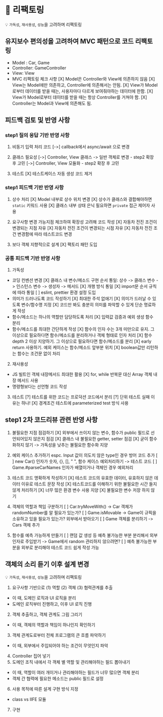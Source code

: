 # 🔧 리팩토링

💡 `가독성`, `재사용성`, `성능`을 고려하며 리팩토링

## 유지보수 편의성을 고려하여 MVC 패턴으로 코드 리팩토링

- Model : Car, Game
- Controller: GameController
- View: View
- MVC 리팩토링 체크 사항
  [X] Model은 Controller와 View에 의존하지 않음
  [X] View는 Model에만 의존하고, Controller에 의존해서는 안됨.
  [X] View가 Model로부터 데이터를 받을 때는, 사용자마다 다르게 보여줘야하는 데이터에 한함.
  [X] View가 Model로부터 데이터를 받을 때는 항상 Controller를 거쳐야 함.
  [X] Controller는 Model과 View에 의존해도 됨.

## 피드백 검토 및 반영 사항

### step1 질의 응답 기반 반영 사항

1. 비동기 입력 처리 코드
   [->] callback에서 async/await 으로 변경

2. 클래스 필요성
   [->] Controller, View 클래스 -> 일반 객체로 변경 - step2 확장 후 고민
   [->] Controller, View 모듈화 - step2 확장 후 고민

3. 테스트
   [X] 테스트케이스 자동 생성 코드 제거

### step1 피드백 기반 반영 사항

1. 상수 처리
   [X] Model 내부로 상수 위치 변경
   [X] 상수가 클래스와 결합해야하면 `static` 키워드 사용
   [X] 클래스 내부 상태 은닉 필요하면 `private` 접근 제어자 사용

2. 요구사항 변경 가능지점 체크하여 확장성 고려해 코드 작성
   [X] 자동차 전진 조건이 변경되는 지점 자유
   [X] 자동차 전진 조건이 변경되는 시점 자유
   [X] 자동차 전진 조건 변경함에 따라 테스트코드 변경

3. 보다 객체 지향적으로 설계
   [X] 팩토리 패턴 도입

### 공통 피드백 기반 반영 사항

1.  가독성

- 코딩 컨벤션 변경
  [X] 클래스 내 변수/메소드 구현 순서 통일: 상수 -> 클래스 변수 -> 인스턴스 변수 -> 생성자 -> 메서드
  [X] 개행 방식 통일
  [X] import문 순서 규칙에 따라 통일
  [ ] eslint, prettier 환경 설정 도입
- 의미가 드러나도록 코드 작성하기
  [X] 최대한 주석 없애기
  [X] 의미가 드러날 수 있도록 변수/함수명 지정
  [X] 코드만 봐도 충분히 의미를 파악할 수 있게 단순 명료하게 작성
- 함수/메소드는 하나의 역할만 담당하도록 처리
  [X] 입력값 검증과 예외 생성 함수 분리
- 함수/메소드를 최대한 간단하게 작성
  [X] 함수의 인자 수는 3개 미만으로 유지. 그 이상으로 필요하다면 함수/메소드를 분리하거나 객체 형태로 인자 처리
  [X] 함수 depth 2 이상 지양하기. 그 이상으로 필요하다면 함수/메소드를 분리
  [X] early return 사용하기. 예외 케이스는 함수/메소드 앞부분 위치
  [X] boolean값만 리턴하는 함수는 조건문 없이 처리

2.  재사용성

- JS 빌트인 객체 내장메서드 최대한 활용
  [X] for, while 반복문 대신 Array 객체 내장 메서드 사용
- 명령형보다는 선언형 코드 작성

3.  테스트
    [?] 테스트를 위한 코드는 프로덕션 코드에서 분리
    [?] 단위 테스트 실패 이유는 하나!
    [X] 경계조건 테스트에 parameterized test 방식 사용

## step1 2차 코드리뷰 관련 반영 사항

1. 불필요한 지점 점검하기
   [X] 외부에서 쓰이지 않는 변수, 함수가 public 필드로 선언되어있지 않은지 점검
   [X] 클래스 내 불필요한 getter, setter 점검
   [X] 굳이 함수화하지 않기 -> 가독성을 낮추는 불필요한 함수화 지양

2. 예외 케이스 추가하기
   espc. Input 값이 의도치 않은 type인 경우 방어 코드 추가
   [ ] new Car() 인자가 숫자, {}, [], " ", 함수 케이스 예외처리하기 -> 테스트 코드
   [ ] Game.#parseCarNames 인자가 배열이거나 객체인 경우 예외처리

3. 테스트 코드 명확하게 작성하기
   [X] 테스트 코드의 유효한 데이터, 유효하지 않은 데이터 이유로 테스트 문장 작성
   [X] 테스트코드를 이해하기 위한 불필요한 시간 들지 않게 처리하기
   [X] 너무 많은 환경 변수 사용 지양
   [X] 불필요한 변수 저장 하지 않기

4. 객체의 역할과 책임 구분하기
   [ ] Car.tryMoveWith() -> Car 객체가 randomNumber를 알 필요가 있는가?
   [ ] Game.isMovable -> Game이 규픽을 소유하고 있을 필요가 있는가? 외부에서 받아오기
   [ ] Game 객체를 분리하기 -> Cars 객체 추가

5. 함수를 예측 가능하게 만들기
   [ ] 랜덤 값 생성 등 예측 불가능한 부분 분리해서 외부 인자로 주입받기 -> Game에서 random 관리하지 않으려면?
   [ ] 예측 불가능한 부분을 외부로 분리해야 테스트 코드 쉽게 작성 가능

## 객체의 소리 듣기 이후 설계 변경

💡 `가독성`, `재사용성`, `성능`을 고려하며 리팩토링

1. 요구사항 기반으로 (1) 역할 (2) 객체 (3) 협력관계를 추출

- 이 때, 도메인 로직과 UI 로직을 분리
- 도메인 로직부터 진행하고, 이후 UI 로직 진행

2. 객체 추출하고, 객체 관계도 그림 그리기

- 이 때, 객체의 역할과 책임이 하나인지 확인하기

3. 객체 관계도로부터 전체 프로그램의 큰 흐름 파악하기

- 이 때, 외부에서 주입되어야 하는 조건이 무엇인지 파악

4. Controller 집어 넣기
5. 도메인 조직 내에서 각 객체 별 역할 및 관리해야하는 필드 뽑아내기

- 이 때, 역할이 여러 개이거나 관리해야하는 필드가 너무 많으면 객체 분리
- 객체 간 협력에 필요한 메소드는 public 필드로 설정

6. 사용 목적에 따른 설계 구현 방식 지정

- class vs IIFE 모듈

7. 구현
